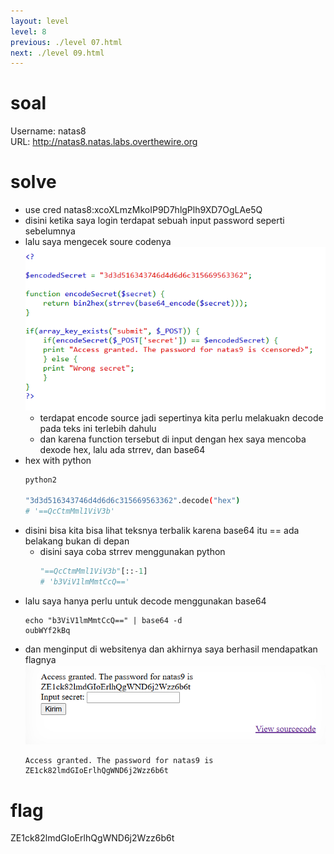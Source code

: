 ```yaml
---
layout: level
level: 8
previous: ./level 07.html
next: ./level 09.html
---
```


# soal
Username: natas8 \
URL:      http://natas8.natas.labs.overthewire.org

# solve
- use cred natas8:xcoXLmzMkoIP9D7hlgPlh9XD7OgLAe5Q
- disini ketika saya login terdapat sebuah input password seperti sebelumnya
- lalu saya mengecek soure codenya
  ![alt text](docs/images/image-11.png)
  - terdapat encode source jadi sepertinya kita perlu melakuakn decode pada teks ini terlebih dahulu
  - dan karena function tersebut di input dengan hex saya mencoba dexode hex, lalu ada strrev, dan base64
- hex with python
    ```bash
    python2

    "3d3d516343746d4d6d6c315669563362".decode("hex")
    # '==QcCtmMml1ViV3b'
    ```
- disini bisa kita bisa lihat teksnya terbalik karena base64 itu == ada belakang bukan di depan
  - disini saya coba strrev menggunakan python
    ```python
    "==QcCtmMml1ViV3b"[::-1]
    # 'b3ViV1lmMmtCcQ=='
    ```
- lalu saya hanya perlu untuk decode menggunakan base64
  ```
  echo "b3ViV1lmMmtCcQ==" | base64 -d
  oubWYf2kBq
  ```
- dan menginput di websitenya dan akhirnya saya berhasil mendapatkan flagnya
  ![alt text](docs/images/image-12.png)
  ```
  Access granted. The password for natas9 is ZE1ck82lmdGIoErlhQgWND6j2Wzz6b6t
  ```

# flag
ZE1ck82lmdGIoErlhQgWND6j2Wzz6b6t